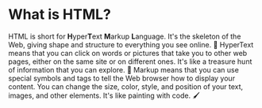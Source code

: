 # What is HTML?

HTML is short for **H**yper**T**ext **M**arkup **L**anguage.
It's the skeleton of the Web, giving shape and structure to everything you see online. 🦴
HyperText means that you can click on words or pictures that take you to other web pages,
either on the same site or on different ones. It's like a treasure hunt of information that you can explore. 🔎
Markup means that you can use special symbols and tags to tell the Web browser how to display your content.
You can change the size, color, style, and position of your text, images, and other elements. It's like painting with code. 🖌️
